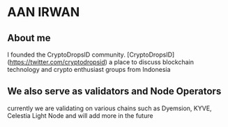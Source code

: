 # AAN IRWAN 

## About me 
I founded the CryptoDropsID community. [CryptoDropsID] (https://twitter.com/cryptodropsid) a place to discuss blockchain technology and crypto enthusiast groups from Indonesia

## We also serve as validators and Node Operators
currently we are validating on various chains such as Dyemsion, KYVE, Celestia Light Node and will add more in the future

## 

